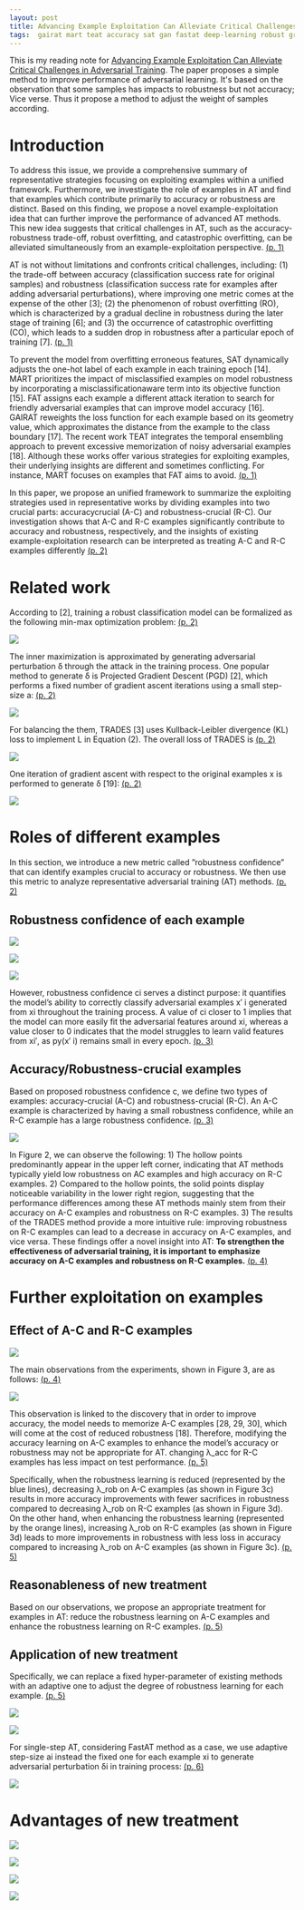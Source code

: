 ```yaml
---
layout: post
title: Advancing Example Exploitation Can Alleviate Critical Challenges in Adversarial Training
tags:  gairat mart teat accuracy sat gan fastat deep-learning robust grad-align
---
```


This is my reading note for [Advancing Example Exploitation Can Alleviate Critical Challenges in Adversarial Training](https://openaccess.thecvf.com/content/ICCV2023/html/Ge_Advancing_Example_Exploitation_Can_Alleviate_Critical_Challenges_in_Adversarial_Training_ICCV_2023_paper.html). The paper proposes a simple method to improve performance of adversarial learning. It's based on the observation that some samples has impacts to robustness but not accuracy; Vice verse. Thus it propose a method to adjust the weight of samples according.

# Introduction
To address this issue, we provide a comprehensive summary of representative strategies focusing on exploiting examples within a unified framework. Furthermore, we investigate the role of examples in AT and find that examples which contribute primarily to accuracy or robustness are distinct. Based on this finding, we propose a novel example-exploitation idea that can further improve the performance of advanced AT methods. This new idea suggests that critical challenges in AT, such as the accuracy-robustness trade-off, robust overfitting, and catastrophic overfitting, can be alleviated simultaneously from an example-exploitation perspective. [(p. 1)](zotero://open-pdf/library/items/8BE6LHXN?page=1&annotation=YDYGTMXC)

AT is not without limitations and confronts critical challenges, including: (1) the trade-off between accuracy (classification success rate for original samples) and robustness (classification success rate for examples after adding adversarial perturbations), where improving one metric comes at the expense of the other [3]; (2) the phenomenon of robust overfitting (RO), which is characterized by a gradual decline in robustness during the later stage of training [6]; and (3) the occurrence of catastrophic overfitting (CO), which leads to a sudden drop in robustness after a particular epoch of training [7]. [(p. 1)](zotero://open-pdf/library/items/8BE6LHXN?page=1&annotation=K9VNZC2U)

To prevent the model from overfitting erroneous features, SAT dynamically adjusts the one-hot label of each example in each training epoch [14].  MART prioritizes the impact of misclassified examples on model robustness by incorporating a misclassificationaware term into its objective function [15]. FAT assigns each example a different attack iteration to search for friendly adversarial examples that can improve model accuracy [16]. GAIRAT reweights the loss function for each example based on its geometry value, which approximates the distance from the example to the class boundary [17].  The recent work TEAT integrates the temporal ensembling approach to prevent excessive memorization of noisy adversarial examples [18]. Although these works offer various strategies for exploiting examples, their underlying insights are different and sometimes conflicting. For instance, MART focuses on examples that FAT aims to avoid. [(p. 1)](zotero://open-pdf/library/items/8BE6LHXN?page=1&annotation=WS3KH32T)

In this paper, we propose an unified framework to summarize the exploiting strategies used in representative works by dividing examples into two crucial parts: accuracycrucial (A-C) and robustness-crucial (R-C). Our investigation shows that A-C and R-C examples significantly contribute to accuracy and robustness, respectively, and the insights of existing example-exploitation research can be interpreted as treating A-C and R-C examples differently [(p. 2)](zotero://open-pdf/library/items/8BE6LHXN?page=2&annotation=EXKPIXUE)

# Related work
According to [2], training a robust classification model can be formalized as the following min-max optimization problem: [(p. 2)](zotero://open-pdf/library/items/8BE6LHXN?page=2&annotation=BZJMTVVX)

![](https://raw.githubusercontent.com/zhangtemplar/zhangtemplar.github.io/master/uPic/geAdvancingExampleExploitation2023-2-x75-y71.png) 

The inner maximization is approximated by generating adversarial perturbation δ through the attack in the training process. One popular method to generate δ is Projected Gradient Descent (PGD) [2], which performs a fixed number of gradient ascent iterations using a small step-size a: [(p. 2)](zotero://open-pdf/library/items/8BE6LHXN?page=2&annotation=LNAXSACR)

![](https://raw.githubusercontent.com/zhangtemplar/zhangtemplar.github.io/master/uPic/geAdvancingExampleExploitation2023-2-x311-y608.png) 

For balancing the them, TRADES [3] uses Kullback-Leibler divergence (KL) loss to implement L in Equation (2). The overall loss of TRADES is [(p. 2)](zotero://open-pdf/library/items/8BE6LHXN?page=2&annotation=4S2MR6D3)

![](https://raw.githubusercontent.com/zhangtemplar/zhangtemplar.github.io/master/uPic/geAdvancingExampleExploitation2023-2-x331-y518.png) 

One iteration of gradient ascent with respect to the original examples x is performed to generate δ [19]: [(p. 2)](zotero://open-pdf/library/items/8BE6LHXN?page=2&annotation=B7WLTAPK)

![](https://raw.githubusercontent.com/zhangtemplar/zhangtemplar.github.io/master/uPic/geAdvancingExampleExploitation2023-2-x357-y386.png) 

# Roles of different examples
In this section, we introduce a new metric called ”robustness confidence” that can identify examples crucial to accuracy or robustness. We then use this metric to analyze representative adversarial training (AT) methods. [(p. 2)](zotero://open-pdf/library/items/8BE6LHXN?page=2&annotation=BJLL5UWG)

## Robustness confidence of each example
![](https://raw.githubusercontent.com/zhangtemplar/zhangtemplar.github.io/master/uPic/geAdvancingExampleExploitation2023-2-x351-y72.png) 

![](https://raw.githubusercontent.com/zhangtemplar/zhangtemplar.github.io/master/uPic/geAdvancingExampleExploitation2023-3-x70-y522.png) 

![](https://raw.githubusercontent.com/zhangtemplar/zhangtemplar.github.io/master/uPic/geAdvancingExampleExploitation2023-3-x45-y313.png) 

However, robustness confidence ci serves a distinct purpose: it quantifies the model’s ability to correctly classify adversarial examples x′ i generated from xi throughout the training process. A value of ci closer to 1 implies that the model can more easily fit the adversarial features around xi, whereas a value closer to 0 indicates that the model struggles to learn valid features from xi′, as py(x′ i) remains small in every epoch. [(p. 3)](zotero://open-pdf/library/items/8BE6LHXN?page=3&annotation=EU955QX4)

## Accuracy/Robustness-crucial examples
Based on proposed robustness confidence c, we define two types of examples: accuracy-crucial (A-C) and robustness-crucial (R-C). An A-C example is characterized by having a small robustness confidence, while an R-C example has a large robustness confidence. [(p. 3)](zotero://open-pdf/library/items/8BE6LHXN?page=3&annotation=QTBGUUMG)

![](https://raw.githubusercontent.com/zhangtemplar/zhangtemplar.github.io/master/uPic/geAdvancingExampleExploitation2023-4-x42-y477.png) 

In Figure 2, we can observe the following: 1) The hollow points predominantly appear in the upper left corner, indicating that AT methods typically yield low robustness on AC examples and high accuracy on R-C examples. 2) Compared to the hollow points, the solid points display noticeable variability in the lower right region, suggesting that the performance differences among these AT methods mainly stem from their accuracy on A-C examples and robustness on R-C examples. 3) The results of the TRADES method provide a more intuitive rule: improving robustness on R-C examples can lead to a decrease in accuracy on A-C examples, and vice versa. These findings offer a novel insight into AT: **To strengthen the effectiveness of adversarial training, it is important to emphasize accuracy on A-C examples and robustness on R-C examples.** [(p. 4)](zotero://open-pdf/library/items/8BE6LHXN?page=4&annotation=MKZGNMGE)

# Further exploitation on examples
## Effect of A-C and R-C examples
![](https://raw.githubusercontent.com/zhangtemplar/zhangtemplar.github.io/master/uPic/geAdvancingExampleExploitation2023-4-x308-y309.png) 

The main observations from the experiments, shown in Figure 3, are as follows: [(p. 4)](zotero://open-pdf/library/items/8BE6LHXN?page=4&annotation=4MFUQ5Y7)

![](https://raw.githubusercontent.com/zhangtemplar/zhangtemplar.github.io/master/uPic/geAdvancingExampleExploitation2023-5-x48-y480.png) 

This observation is linked to the discovery that in order to improve accuracy, the model needs to memorize A-C examples [28, 29, 30], which will come at the cost of reduced robustness [18]. Therefore, modifying the accuracy learning on A-C examples to enhance the model’s accuracy or robustness may not be appropriate for AT. changing λ_acc for R-C examples has less impact on test performance. [(p. 5)](zotero://open-pdf/library/items/8BE6LHXN?page=5&annotation=5X5JRVUM)

Specifically, when the robustness learning is reduced (represented by the blue lines), decreasing λ_rob on A-C examples (as shown in Figure 3c) results in more accuracy improvements with fewer sacrifices in robustness compared to decreasing λ_rob on R-C examples (as shown in Figure 3d). On the other hand, when enhancing the robustness learning (represented by the orange lines), increasing λ_rob on R-C examples (as shown in Figure 3d) leads to more improvements in robustness with less loss in accuracy compared to increasing λ_rob on A-C examples (as shown in Figure 3c). [(p. 5)](zotero://open-pdf/library/items/8BE6LHXN?page=5&annotation=CKKKAB2X)

## Reasonableness of new treatment
Based on our observations, we propose an appropriate treatment for examples in AT: reduce the robustness learning on A-C examples and enhance the robustness learning on R-C examples. [(p. 5)](zotero://open-pdf/library/items/8BE6LHXN?page=5&annotation=KWQFBS5V)

## Application of new treatment
Specifically, we can replace a fixed hyper-parameter of existing methods with an adaptive one to adjust the degree of robustness learning for each example. [(p. 5)](zotero://open-pdf/library/items/8BE6LHXN?page=5&annotation=PN7Z4SMY)

![](https://raw.githubusercontent.com/zhangtemplar/zhangtemplar.github.io/master/uPic/geAdvancingExampleExploitation2023-6-x48-y527.png) 

![](https://raw.githubusercontent.com/zhangtemplar/zhangtemplar.github.io/master/uPic/geAdvancingExampleExploitation2023-6-x57-y422.png) 

For single-step AT, considering FastAT method as a case, we use adaptive step-size ai instead the fixed one for each example xi to generate adversarial perturbation δi in training process: [(p. 6)](zotero://open-pdf/library/items/8BE6LHXN?page=6&annotation=7RDK2WR9)

![](https://raw.githubusercontent.com/zhangtemplar/zhangtemplar.github.io/master/uPic/geAdvancingExampleExploitation2023-6-x61-y219.png) 

# Advantages of new treatment
![](https://raw.githubusercontent.com/zhangtemplar/zhangtemplar.github.io/master/uPic/geAdvancingExampleExploitation2023-7-x41-y447.png) 

![](https://raw.githubusercontent.com/zhangtemplar/zhangtemplar.github.io/master/uPic/geAdvancingExampleExploitation2023-7-x302-y437.png) 

![](https://raw.githubusercontent.com/zhangtemplar/zhangtemplar.github.io/master/uPic/geAdvancingExampleExploitation2023-7-x309-y149.png) 

![](https://raw.githubusercontent.com/zhangtemplar/zhangtemplar.github.io/master/uPic/geAdvancingExampleExploitation2023-8-x45-y352.png) 
